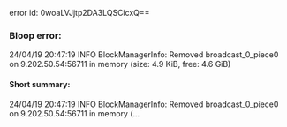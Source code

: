 error id: 0woaLVJjtp2DA3LQSCicxQ==
### Bloop error:

24/04/19 20:47:19 INFO BlockManagerInfo: Removed broadcast_0_piece0 on 9.202.50.54:56711 in memory (size: 4.9 KiB, free: 4.6 GiB)
#### Short summary: 

24/04/19 20:47:19 INFO BlockManagerInfo: Removed broadcast_0_piece0 on 9.202.50.54:56711 in memory (...
